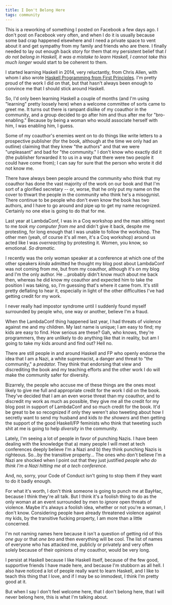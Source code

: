 ```yaml
---
title: I Don't Belong Here
tags: community
---
```



This is a reworking of something I posted on Facebook a few days ago. I don't post on Facebook very often, and when I do it is usually because some bad crap happened elsewhere and I need a private space to vent about it and get sympathy from my family and friends who are there. I finally needed to lay out enough back story for them that my persistent belief that *I do not belong in Haskell, it was a mistake to learn Haskell, I cannot take this much longer* would start to be coherent to them.

I started learning Haskell in 2014, very reluctantly, from Chris Allen, with whom I also wrote [Haskell Programming from First Principles](http://haskellbook.com/). I'm pretty proud of the work I did on that, but that hasn't always been enough to convince me that I should stick around Haskell. 

So, I'd only been learning Haskell a couple of months (and I'm using "learning" pretty loosely here) when a welcome committee of sorts came to greet me. It turns out there is rampant dislike of my coauthor in the community, and a group decided to go after him and thus after me for "bro-enabling." Because by being a woman who would associate herself with him, I was enabling him, I guess. 

Some of my coauthor's enemies went on to do things like write letters to a prospective publisher (for the book, although at the time we only had an outline) claiming that they knew "the authors" and that we were "unpleasant" and bad for "the community." I don't know who exactly did it (the publisher forwarded it to us in a way that there were two people it could have come from); I can say for sure that the person who wrote it did not know me. 

There have always been people around the community who think that my coauthor has done the vast majority of the work on our book and that I'm sort of a glorified secretary -- or, worse, that he only put my name on the cover to thwart the people in the community who think he's a misogynist. There continue to be people who don't even know the book has two authors, and I have to go around and pipe up to get my name recognized. Certainly no one else is going to do that for me.

Last year at LambdaConf, I was in a Coq workshop and the man sitting next to me *took my computer from me* and didn't give it back, despite me protesting, for long enough that I was unable to follow the workshop. The other men (yeah, of course it's all men, it's a Coq workshop) around us acted like I was *overreacting* by protesting it. Women, you know, so emotional. *So dramatic.* 

I recently was the only woman speaker at a conference at which one of the other speakers *kinda* admitted he thought my blog post about LambdaConf was not coming from me, but from my coauthor, although it's on my blog and I'm the only author. He ...probably didn't know much about me back then, whereas he did know my coauthor and expected him to take the position I was taking, so, I'm guessing that's where it came from. It's still pretty deflating to hear it, especially in light of the other difficulties I've had getting credit for my work.  

I never really had impostor syndrome until I suddenly found myself surrounded by people who, one way or another, believe I'm a fraud.

When the LambdaConf thing happened last year, I had threats of violence against me and my children. My last name is unique; I am easy to find; my kids are easy to find. How serious are these? Gah, who knows, they're programmers, they are unlikely to do anything like that in reality, but am I going to take my kids around and find out? Hell no.

There are still people in and around Haskell and FP who openly endorse the idea that I am a Nazi, a white supremacist, a danger and threat to "the community," a *predator.* They think that endorsing that view and discrediting the book and my teaching efforts and the other work I do will make the community safer for diversity.

Bizarrely, the people who accuse me of these things are the ones most likely to give me full and appropriate credit for the work I did on the book. They've decided that I am an even worse threat than my coauthor, and to discredit my work as much as possible, they give me all the credit for my blog post in support of LambdaConf and so much credit for the book. It'd be great to be so recognized if only they weren't also tweeting about how I secretly want to send my husband and kids *to the showers* and then getting the support of the good Haskell/FP feminists who think that tweeting such shit at me is going to help *diversity* in the community. 

Lately, I'm seeing a lot of people in favor of punching Nazis. I have been dealing with the knowledge that a) many people I will meet at tech conferences deeply believe I'm a Nazi and b) they think punching Nazis is righteous. So...by the transitive property... The ones who don't believe I'm a Nazi are shocked when I point out that they just justified *people who do think I'm a Nazi hitting me at a tech conference.* 

And, no, sorry, your Code of Conduct isn't going to stop them if they want to do it badly enough.

For what it's worth, I don't think someone is going to punch me at BayHac, because I think they're all talk. But I think it's a foolish thing to do as the only woman at an event surrounded by men to *ignore* open threats of violence. Maybe it's always a foolish idea, whether or not you're a woman, I don't know. Considering people have already threatened violence against my kids, by the transitive fucking property, I am more than a little concerned.

I'm not naming names here because it isn't a question of getting rid of this *one guy* or that *one bro* and then everything will be cool. The list of names of everyone who has attacked me, publicly or privately and very often solely because of their opinions of my coauthor, would be very long. 

I persist at Haskell because I like Haskell itself, because of the few good, supportive friends I have made here, and because I'm stubborn as all hell. I also have noticed a lot of people really want to learn Haskell, and I like to teach this thing that I love, and if I may be so immodest, I think I'm pretty good at it. 

But when I say I don't feel welcome here, that I don't belong here, that I will never belong here, this is what I'm talking about. 